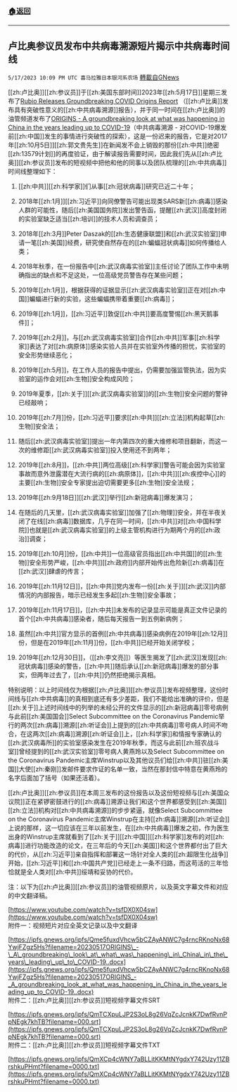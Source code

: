 ###  [:house:返回](README.md)
---


## 卢比奥参议员发布中共病毒溯源短片揭示中共病毒时间线
`5/17/2023 10:09 PM UTC 喜马拉雅日本银河系农场` [轉載自GNews](https://gnews.org/articles/1309267)

         

[[zh:卢比奥]][[zh:参议员]]于[[zh:美国东部时间]]2023年[[zh:5月17日]]星期三发布了[Rubio Releases Groundbreaking COVID Origins Report](https://www.rubio.senate.gov/public/index.cfm/press-releases?id=79332F2D-EAEF-4B4D-B8CC-ED8F7247E392) （[[zh:卢比奥]]发布具有突破性意义的[[zh:中共病毒溯源]]报告），并于同一时间在[[zh:卢比奥]]的油管频道发布了[ORIGINS - A groundbreaking look at what was happening in China in the years leading up to COVID-19](https://www.youtube.com/watch?v=tsfDX0X04sw)（中共病毒溯源 - 对COVID-19爆发前[[zh:中国]]发生的事情进行突破性的探索），这是一份迟来的报告，它是对2017年[[zh:10月5日]][[zh:郭文贵先生]]在新闻发不会上销毁的那份[[zh:中共]]绝密[[zh:13579计划]]的再度验证，由于解读报告需要时间，因此我们先从[[zh:卢比奥]][[zh:参议员]]发布的短视频中把他和他的同事以及团队梳理的[[zh:中共病毒]]时间线整理如下：

1. [[zh:中共]][[zh:科学家]]们从事[[zh:冠状病毒]]研究已近二十年；

2. 2018年[[zh:1月]][[zh:习近平]]向同僚警告可能出现类SARS新[[zh:病毒]]感染人群的可能性，随后[[zh:美国国务院]]发出警告函，提醒[[zh:武汉]]高度封闭的实验室缺乏适当[[zh:培训]]的技术人员和调查员；

3. 2018年[[zh:3月]]Peter Daszak的[[zh:生态健康联盟]]和[[zh:武汉实验室]]申请一笔[[zh:美国]]经费，研究使自然存在的[[zh:蝙蝠冠状病毒]]如何传播给人类；

4. 2018年秋季，在一份报告中[[zh:武汉病毒实验室]]主任讨论了团队工作中未明确指出的缺点和不足这处，一位高级党员警告存在某些问题；

5. 2019年[[zh:1月]]，根据获得的证据显示[[zh:武汉病毒实验室]]正在对[[zh:中国]]蝙蝠进行新的实验，这些蝙蝠携带着重要[[zh:病毒]]；

6. 2019年[[zh:1月]]，[[zh:习近平]]敦促[[zh:中共]]要高度警惕[[zh:黑天鹅事件]]；

7. 2019年[[zh:2月]]，与[[zh:武汉病毒实验室]]合作[[zh:中共]]军事[[zh:科学家]]表达了对[[zh:病原体]]感染实验人员并在实验室外传播的担忧，实验室的安全形势继续恶化；

8. 2019年[[zh:5月]]，在工作人员的报告中提出，仍需要加强监管执法，因为实验室的运作会对[[zh:生物]]安全构成风险；

9. 2019年夏季，[[zh:关于]][[zh:武汉病毒实验室]]的[[zh:生物]]安全问题的警钟已经敲响；

10. 2019年[[zh:7月]]份，[[zh:习近平]]要求[[zh:中共]][[zh:立法]]机构起草[[zh:生物]]安全法；

11. 随后[[zh:武汉病毒实验室]]提出一年内第四次的重大维修和项目翻新，而这一次的维修距[[zh:武汉病毒实验室]]投入使用还不到两年；

12. 2019年[[zh:8月]]，[[zh:中共]]两位高级[[zh:科学家]]警告可能会因为实验室事故而意外泄露潜在大流行病的[[zh:病原体]]，[[zh:中共]][[zh:疾控中心]]的主要[[zh:生物]]安全专家提出迫切需要更多[[zh:生物]]安全法规；

13. 2019年[[zh:9月18日]][[zh:武汉]]举行[[zh:新冠病毒]]爆发演习；

14. 在随后的几天里，[[zh:武汉病毒实验室]]加强了[[zh:物理]]安全，并在半夜关闭了在线[[zh:病毒]]数据库，几乎在同一时间，[[zh:中共]]对[[zh:中国科学院]]也就是[[zh:武汉病毒实验室]]的上级主管机构进行为期两个月的[[zh:政治]]调查；

15. 2019年[[zh:10月]]份，[[zh:中共]]一位高级官员指出[[zh:中共国]]的[[zh:生物]]安全形势严峻，[[zh:中共]][[zh:政府]]内部开始传出危险新[[zh:病毒]]在[[zh:武汉]]肆虐的传言；

16. 2019年[[zh:11月12日]]，[[zh:中共]]党内发布一份[[zh:关于]][[zh:武汉]]内部情况的内部报告，暗示已经发生多起[[zh:生物]]安全事故；

17. 2019年[[zh:11月17日]]，[[zh:中共]]未发布的记录显示可能是真正文件记录的首个[[zh:中共病毒]]感染者，随后每天报告一到五例新病例；

18. 虽然[[zh:中共]]官方显示的首例[[zh:中共病毒]]感染病例在2019年[[zh:12月]]份，但是在2019年[[zh:11月]]份，[[zh:中共]]已经开始关闭学校；

19. 2019年[[zh:12月30日]]，（[[zh:李文亮]]）等医生揭发了[[zh:武汉]]发现[[zh:冠状病毒]]感染的警告，[[zh:中共]]随后承认[[zh:新冠病毒]]爆发的部分事实，但两年过去了，[[zh:中共]]仍然拒绝揭示真相。

特别说明：以上时间线仅为根据[[zh:卢比奥]][[zh:参议员]]发布视频整理，这份时间线与[[zh:中共病毒]]的真相到底还有多少差距，我们不能给出准确的评价，但是[[zh:关于]]上述时间线中的列举的未经公开的文件显示的[[zh:新冠病毒]]零号病例与此前[[zh:美国国会]]Select Subcommittee on the Coronavirus Pandemic举行的两次[[zh:病毒]]溯源[[zh:听证会]]上提到的[[zh:中共病毒]]零号病人时间不吻合，在这两次[[zh:病毒]]溯源[[zh:听证会]]上，[[zh:科学家]]和情报专家确认的[[zh:武汉病毒所]]的实验室感染发生在2019年秋季，而这与此前[[zh:班农战斗室]]曾经提到的[[zh:武汉实验室]]零号病人黄燕玲以及Select Subcommittee on the Coronavirus Pandemic主席Winstrup以及其他议员们给[[zh:中共]]驻[[zh:美国]]大使[[zh:秦刚]]发邮件要求作证的名单一致，当然在那封信中特意在黄燕玲的名字后面加了括号（如果还活着）。

[[zh:卢比奥]][[zh:参议员]]在本周三发布的这份报告以及这份短视频与[[zh:美国众议院]]正在紧锣密鼓进行的[[zh:病毒]]溯源让我们和这个世界都感受到[[zh:美国]][[zh:立法]]机构对[[zh:中共病毒溯源]]的步步紧逼，就像Select Subcommittee on the Coronavirus Pandemic主席Winstrup在主持[[zh:病毒]]溯源[[zh:听证会]]上说的那样，这一切应该在三年以前发生，在[[zh:中共病毒]]爆发之初，作为医生出身的Winstrup主席就看到了[[zh:关于]][[zh:中国]][[zh:科学家]]发布的对[[zh:病毒]]进行功能改造的论文，在三年后的今天[[zh:美国]]和这个世界都付出了巨大的代价，从[[zh:习近平]]亲自指挥和部署这一场针对全人类的[[zh:超限生化战争]]开始，[[zh:习近平]]和[[zh:中国共产党]]已经走上一条不归路，而这苟活的三年恰恰就是全人类对[[zh:中共]]绥靖和妥协的代价。

注：以下为[[zh:卢比奥]][[zh:参议员]]的油管视频原片，以及英文字幕文件和对应的中文翻译稿。

[https://www.youtube.com/watch?v=tsfDX0X04sw](https://www.youtube.com/watch?v=tsfDX0X04sw)  
附件一：视频短片对应全英文记录以及中文翻译  


[https://ipfs.gnews.org/ipfs/Qme5fuxdVhcw5bCZAyANWC7g4rncRKnoNx68YwjFZgz5Hs?filename=20230517ORIGINS\_-\_A\_groundbreaking\_look\_at\_what\_was\_happening\_in\_China\_in\_the\_years\_leading\_up\_to\_COVID-19..docx](https://ipfs.gnews.org/ipfs/Qme5fuxdVhcw5bCZAyANWC7g4rncRKnoNx68YwjFZgz5Hs?filename=20230517ORIGINS_-_A_groundbreaking_look_at_what_was_happening_in_China_in_the_years_leading_up_to_COVID-19..docx)  
附件二：[[zh:卢比奥]][[zh:参议员]]短视频字幕文件SRT

[https://ipfs.gnews.org/ipfs/QmTCXpuLJP2S3oL8g26VqZcJcnkK7DwfRvnPpNEgk7khTB?filename=000.srt](https://ipfs.gnews.org/ipfs/QmTCXpuLJP2S3oL8g26VqZcJcnkK7DwfRvnPpNEgk7khTB?filename=000.srt)  
附件二：[[zh:卢比奥]][[zh:参议员]]短视频字幕文件TXT

[https://ipfs.gnews.org/ipfs/QmXCp4cWNY7aBLLitKKMtNYgdxY742Uzy11ZBrshkuPHmt?filename=0000.txt](https://ipfs.gnews.org/ipfs/QmXCp4cWNY7aBLLitKKMtNYgdxY742Uzy11ZBrshkuPHmt?filename=0000.txt)
